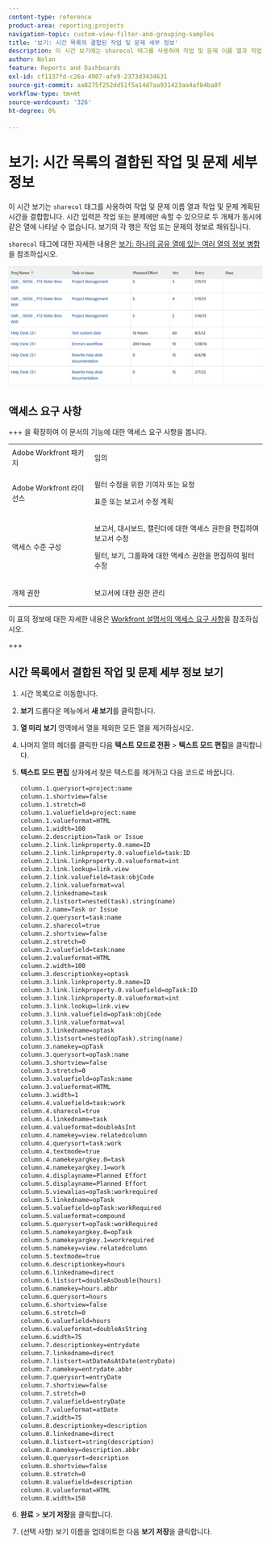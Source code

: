 ```yaml
---
content-type: reference
product-area: reporting;projects
navigation-topic: custom-view-filter-and-grouping-samples
title: '보기: 시간 목록의 결합된 작업 및 문제 세부 정보'
description: 이 시간 보기에는 sharecol 태그를 사용하여 작업 및 문제 이름 열과 작업 및 문제 계획된 시간이 결합됩니다. 시간 입력은 작업 또는 문제에만 속할 수 있으므로 두 개체가 동시에 같은 열에 나타날 수 없습니다. 보기의 각 행은 작업 또는 문제의 정보로 채워집니다.
author: Nolan
feature: Reports and Dashboards
exl-id: cf1137fd-c26a-4907-afe9-2373d3434631
source-git-commit: aa8275f252dd51f5a14d7aa931423aa4afb4ba8f
workflow-type: tm+mt
source-wordcount: '326'
ht-degree: 0%

---
```


# 보기: 시간 목록의 결합된 작업 및 문제 세부 정보

<!--Audited:11/2024-->

이 시간 보기는 `sharecol` 태그를 사용하여 작업 및 문제 이름 열과 작업 및 문제 계획된 시간을 결합합니다. 시간 입력은 작업 또는 문제에만 속할 수 있으므로 두 개체가 동시에 같은 열에 나타날 수 없습니다. 보기의 각 행은 작업 또는 문제의 정보로 채워집니다.

`sharecol` 태그에 대한 자세한 내용은 [보기: 하나의 공유 열에 있는 여러 열의 정보 병합](../../../reports-and-dashboards/reports/custom-view-filter-grouping-samples/view-merge-columns.md)을 참조하십시오.

![custom_view_hours_with_task_and_issue_information.png](assets/custom-view-hours-with-350x48.png)

## 액세스 요구 사항

+++ 을 확장하여 이 문서의 기능에 대한 액세스 요구 사항을 봅니다. 

<table style="table-layout:auto"> 
 <col> 
 <col> 
 <tbody> 
  <tr> 
   <td role="rowheader">Adobe Workfront 패키지</td> 
   <td> <p>임의</p> </td> 
  </tr> 
  <tr> 
   <td role="rowheader">Adobe Workfront 라이선스</td> 
   <td> 
   <p>필터 수정을 위한 기여자 또는 요청 </p>
   <p>표준 또는 보고서 수정 계획</p>
  </tr> 
  <tr> 
   <td role="rowheader">액세스 수준 구성</td> 
   <td> <p>보고서, 대시보드, 캘린더에 대한 액세스 권한을 편집하여 보고서 수정</p> <p>필터, 보기, 그룹화에 대한 액세스 권한을 편집하여 필터 수정</p> </td> 
  </tr> 
  <tr> 
   <td role="rowheader">개체 권한</td> 
   <td> <p>보고서에 대한 권한 관리</p>  </td> 
  </tr> 
 </tbody> 
</table>

이 표의 정보에 대한 자세한 내용은 [Workfront 설명서의 액세스 요구 사항](/help/quicksilver/administration-and-setup/add-users/access-levels-and-object-permissions/access-level-requirements-in-documentation.md)을 참조하십시오.

+++

## 시간 목록에서 결합된 작업 및 문제 세부 정보 보기

1. 시간 목록으로 이동합니다.
1. **보기** 드롭다운 메뉴에서 **새 보기**&#x200B;를 클릭합니다.
1. **열 미리 보기** 영역에서 열을 제외한 모든 열을 제거하십시오.
1. 나머지 열의 헤더를 클릭한 다음 **텍스트 모드로 전환** > **텍스트 모드 편집**&#x200B;을 클릭합니다.
1. **텍스트 모드 편집** 상자에서 찾은 텍스트를 제거하고 다음 코드로 바꿉니다.

   ```
   column.1.querysort=project:name
   column.1.shortview=false
   column.1.stretch=0
   column.1.valuefield=project:name
   column.1.valueformat=HTML
   column.1.width=100
   column.2.description=Task or Issue
   column.2.link.linkproperty.0.name=ID
   column.2.link.linkproperty.0.valuefield=task:ID
   column.2.link.linkproperty.0.valueformat=int
   column.2.link.lookup=link.view
   column.2.link.valuefield=task:objCode
   column.2.link.valueformat=val
   column.2.linkedname=task
   column.2.listsort=nested(task).string(name)
   column.2.name=Task or Issue
   column.2.querysort=task:name
   column.2.sharecol=true
   column.2.shortview=false
   column.2.stretch=0
   column.2.valuefield=task:name
   column.2.valueformat=HTML
   column.2.width=100
   column.3.descriptionkey=optask
   column.3.link.linkproperty.0.name=ID
   column.3.link.linkproperty.0.valuefield=opTask:ID
   column.3.link.linkproperty.0.valueformat=int
   column.3.link.lookup=link.view
   column.3.link.valuefield=opTask:objCode
   column.3.link.valueformat=val
   column.3.linkedname=optask
   column.3.listsort=nested(opTask).string(name)
   column.3.namekey=opTask
   column.3.querysort=opTask:name
   column.3.shortview=false
   column.3.stretch=0
   column.3.valuefield=opTask:name
   column.3.valueformat=HTML
   column.3.width=1
   column.4.valuefield=task:work
   column.4.sharecol=true
   column.4.linkedname=task
   column.4.valueformat=doubleAsInt
   column.4.namekey=view.relatedcolumn
   column.4.querysort=task:work
   column.4.textmode=true
   column.4.namekeyargkey.0=task
   column.4.namekeyargkey.1=work
   column.4.displayname=Planned Effort
   column.5.displayname=Planned Effort
   column.5.viewalias=opTask:workrequired
   column.5.linkedname=opTask
   column.5.valuefield=opTask:workRequired
   column.5.valueformat=compound
   column.5.querysort=opTask:workRequired
   column.5.namekeyargkey.0=opTask
   column.5.namekeyargkey.1=workrequired
   column.5.namekey=view.relatedcolumn
   column.5.textmode=true
   column.6.descriptionkey=hours
   column.6.linkedname=direct
   column.6.listsort=doubleAsDouble(hours)
   column.6.namekey=hours.abbr
   column.6.querysort=hours
   column.6.shortview=false
   column.6.stretch=0
   column.6.valuefield=hours
   column.6.valueformat=doubleAsString
   column.6.width=75
   column.7.descriptionkey=entrydate
   column.7.linkedname=direct
   column.7.listsort=atDateAsAtDate(entryDate)
   column.7.namekey=entrydate.abbr
   column.7.querysort=entryDate
   column.7.shortview=false
   column.7.stretch=0
   column.7.valuefield=entryDate
   column.7.valueformat=atDate
   column.7.width=75
   column.8.descriptionkey=description
   column.8.linkedname=direct
   column.8.listsort=string(description)
   column.8.namekey=description.abbr
   column.8.querysort=description
   column.8.shortview=false
   column.8.stretch=0
   column.8.valuefield=description
   column.8.valueformat=HTML
   column.8.width=150
   ```

1. **완료** > **보기 저장**&#x200B;을 클릭합니다.
1. (선택 사항) 보기 이름을 업데이트한 다음 **보기 저장**&#x200B;을 클릭합니다.
